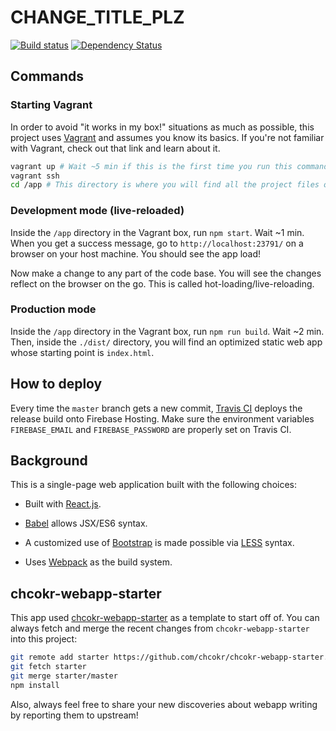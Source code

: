 # CHANGE_TITLE_PLZ

[![Build
status](https://travis-ci.org/chcokr/name-game.svg)](https://travis-ci.org/chcokr/chcokr-webapp-starter)
[![Dependency
Status](https://david-dm.org/chcokr/name-game.svg)](https://david-dm.org/chcokr/chcokr-webapp-starter)

## Commands

### Starting Vagrant

In order to avoid "it works in my box!" situations as much as possible, this
project uses [Vagrant](https://docs.vagrantup.com/v2/getting-started/) and
assumes you know its basics.
If you're not familiar with Vagrant, check out that link and learn about it.

```bash
vagrant up # Wait ~5 min if this is the first time you run this command.
vagrant ssh
cd /app # This directory is where you will find all the project files on the VM.
```

### Development mode (live-reloaded)

Inside the `/app` directory in the Vagrant box, run `npm start`.
Wait ~1 min.
When you get a success message, go to `http://localhost:23791/` on a browser on
your host machine.
You should see the app load!

Now make a change to any part of the code base.
You will see the changes reflect on the browser on the go.
This is called hot-loading/live-reloading.

### Production mode

Inside the `/app` directory in the Vagrant box, run `npm run build`.
Wait ~2 min.
Then, inside the `./dist/` directory, you will find an optimized static web app
whose starting point is `index.html`.

## How to deploy

Every time the `master` branch gets a new commit, [Travis
CI](https://travis-ci.org) deploys the release build onto Firebase Hosting.
Make sure the environment variables `FIREBASE_EMAIL` and `FIREBASE_PASSWORD` are
properly set on Travis CI.

## Background

This is a single-page web application built with the following choices:

-   Built with [React.js](https://facebook.github.io/react/).

-   [Babel](https://babeljs.io) allows JSX/ES6 syntax.

-   A customized use of [Bootstrap](https://getbootstrap.com) is made possible
via [LESS](http://lesscss.org) syntax.

-   Uses [Webpack](https://webpack.github.io) as the build system.

## chcokr-webapp-starter

This app used
[chcokr-webapp-starter](https://github.com/chcokr/chcokr-webapp-starter) as a
template to start off of.
You can always fetch and merge the recent changes from `chcokr-webapp-starter`
into this project:

```bash
git remote add starter https://github.com/chcokr/chcokr-webapp-starter.git
git fetch starter
git merge starter/master
npm install
```

Also, always feel free to share your new discoveries about webapp writing by
reporting them to upstream!
